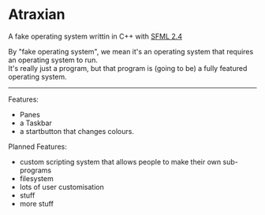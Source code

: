 # Atraxian
A fake operating system writtin in C++ with [SFML 2.4](http://www.sfml-dev.org/)

By "fake operating system", we mean it's an operating system that requires an operating system to run.  
It's really just a program, but that program is (going to be) a fully featured operating system.

---
Features:
 - Panes
 - a Taskbar
 - a startbutton that changes colours.
 
Planned Features:
 - custom scripting system that allows people to make their own sub-programs
 - filesystem
 - lots of user customisation
 - stuff
 - more stuff
